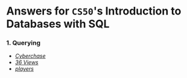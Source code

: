 # Answers for `CS50`'s Introduction to Databases with SQL

### 1. Querying

- [_Cyberchase_](0-Querying%2Fcyberchase)
- [_36 Views_](0-Querying%2F36-Views)
- [_players_](0-Querying%2Fplayers)
